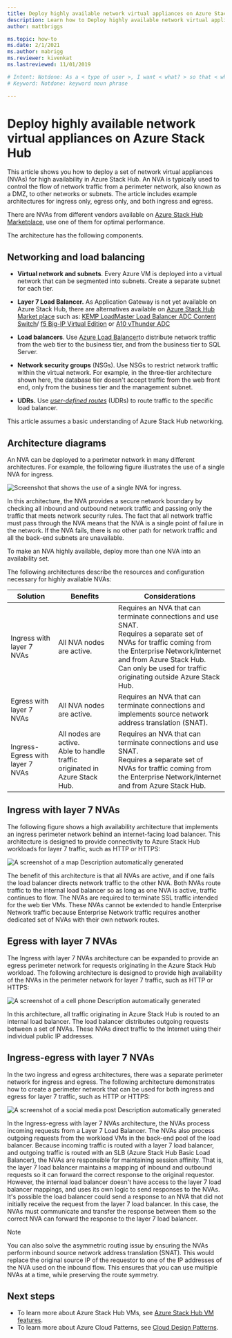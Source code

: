 ```yaml
---
title: Deploy highly available network virtual appliances on Azure Stack Hub 
description: Learn how to Deploy highly available network virtual appliances on Azure Stack Hub.
author: mattbriggs

ms.topic: how-to
ms.date: 2/1/2021
ms.author: mabrigg
ms.reviewer: kivenkat
ms.lastreviewed: 11/01/2019

# Intent: Notdone: As a < type of user >, I want < what? > so that < why? >
# Keyword: Notdone: keyword noun phrase

---
```



# Deploy highly available network virtual appliances on Azure Stack Hub

This article shows you how to deploy a set of network virtual appliances (NVAs) for high availability in Azure Stack Hub. An NVA is typically used to control the flow of network traffic from a perimeter network, also known as a DMZ, to other networks or subnets. The article includes example architectures for ingress only, egress only, and both ingress and egress.

There are NVAs from different vendors available on [Azure Stack Hub Marketplace](../operator/azure-stack-marketplace-azure-items.md), use one of them for optimal performance.

The architecture has the following components.

## Networking and load balancing

-   **Virtual network and subnets**. Every Azure VM is deployed into a virtual network that can be segmented into subnets. Create a separate subnet for each tier.

-   **Layer 7 Load Balancer.** As Application Gateway is not yet available on Azure Stack Hub, there are alternatives available on [Azure Stack Hub Market place](../operator/azure-stack-marketplace-azure-items.md) such as: [KEMP LoadMaster Load Balancer ADC Content Switch](https://azuremarketplace.microsoft.com/marketplace/apps/kemptech.vlm-azure)/ [f5 Big-IP Virtual Edition](https://azuremarketplace.microsoft.com/marketplace/apps/f5-networks.f5-big-ip-best) or [A10 vThunder ADC](https://azuremarketplace.microsoft.com/marketplace/apps/a10networks.vthunder-414-gr1)

-   **Load balancers**. Use [Azure Load Balancer](/azure/load-balancer/load-balancer-overview)to distribute network traffic from the web tier to the business tier, and from the business tier to SQL Server.

-   **Network security groups** (NSGs). Use NSGs to restrict network traffic within the virtual network. For example, in the three-tier architecture shown here, the database tier doesn't accept traffic from the web front end, only from the business tier and the management subnet.

-   **UDRs.** Use [*user-defined routes*](/azure/virtual-network/virtual-networks-udr-overview/) (UDRs) to route traffic to the specific load balancer.

This article assumes a basic understanding of Azure Stack Hub networking.

## Architecture diagrams

An NVA can be deployed to a perimeter network in many different architectures. For example, the following figure illustrates the use of a single NVA for ingress.

![Screenshot that shows the use of a single NVA for ingress.](./media/iaas-architecture-nva-architecture/iaas-architecture-nva-architecture-image1.svg)

In this architecture, the NVA provides a secure network boundary by checking all inbound and outbound network traffic and passing only the traffic that meets network security rules. The fact that all network traffic must pass through the NVA means that the NVA is a single point of failure in the network. If the NVA fails, there is no other path for network traffic and all the back-end subnets are unavailable.

To make an NVA highly available, deploy more than one NVA into an availability set.

The following architectures describe the resources and configuration necessary for highly available NVAs:

| Solution | Benefits | Considerations |
| --- | --- | --- |
| Ingress with layer 7 NVAs | All NVA nodes are active. | Requires an NVA that can terminate connections and use SNAT.<br>Requires a separate set of NVAs for traffic coming from the Enterprise Network/Internet and from Azure Stack Hub.<br>Can only be used for traffic originating outside Azure Stack Hub.  |
| Egress with layer 7 NVAs | All NVA nodes are active. | Requires an NVA that can terminate connections and implements source network address translation (SNAT). |
| Ingress-Egress with layer 7 NVAs | All nodes are active.<br>Able to handle traffic originated in Azure Stack Hub. | Requires an NVA that can terminate connections and use SNAT.<br>Requires a separate set of NVAs for traffic coming from the Enterprise Network/Internet and from Azure Stack Hub. |

## Ingress with layer 7 NVAs

The following figure shows a high availability architecture that implements an ingress perimeter network behind an internet-facing load balancer. This architecture is designed to provide connectivity to Azure Stack Hub workloads for layer 7 traffic, such as HTTP or HTTPS:

![A screenshot of a map Description automatically generated](./media/iaas-architecture-nva-architecture/iaas-architecture-nva-architecture-image2.svg)

The benefit of this architecture is that all NVAs are active, and if one fails the load balancer directs network traffic to the other NVA. Both NVAs route traffic to the internal load balancer so as long as one NVA is active, traffic continues to flow. The NVAs are required to terminate SSL traffic intended for the web tier VMs. These NVAs cannot be extended to handle Enterprise Network traffic because Enterprise Network traffic requires another dedicated set of NVAs with their own network routes.

## Egress with layer 7 NVAs

The Ingress with layer 7 NVAs architecture can be expanded to provide an egress perimeter network for requests originating in the Azure Stack Hub workload. The following architecture is designed to provide high availability of the NVAs in the perimeter network for layer 7 traffic, such as HTTP or HTTPS:

![A screenshot of a cell phone Description automatically generated](./media/iaas-architecture-nva-architecture/iaas-architecture-nva-architecture-image4.svg)

In this architecture, all traffic originating in Azure Stack Hub is routed to an internal load balancer. The load balancer distributes outgoing requests between a set of NVAs. These NVAs direct traffic to the Internet using their individual public IP addresses.

## Ingress-egress with layer 7  NVAs

In the two ingress and egress architectures, there was a separate perimeter network for ingress and egress. The following architecture demonstrates how to create a perimeter network that can be used for both ingress and egress for layer 7 traffic, such as HTTP or HTTPS:

![A screenshot of a social media post Description automatically generated](./media/iaas-architecture-nva-architecture/iaas-architecture-nva-architecture-image4.svg)

In the Ingress-egress with layer 7 NVAs architecture, the NVAs process incoming requests from a Layer 7 Load Balancer. The NVAs also process outgoing requests from the workload VMs in the back-end pool of the load balancer. Because incoming traffic is routed with a layer 7 load balancer, and outgoing traffic is routed with an SLB (Azure Stack Hub Basic Load Balancer), the NVAs are responsible for maintaining session affinity. That is, the layer 7 load balancer maintains a mapping of inbound and outbound requests so it can forward the correct response to the original requestor. However, the internal load balancer doesn't have access to the layer 7 load balancer mappings, and uses its own logic to send responses to the NVAs. It's possible the load balancer could send a response to an NVA that did not initially receive the request from the layer 7 load balancer. In this case, the NVAs must communicate and transfer the response between them so the correct NVA can forward the response to the layer 7 load balancer.

> [!NOTE]  
> You can also solve the asymmetric routing issue by ensuring the NVAs perform inbound source network address translation (SNAT). This would replace the original source IP of the requestor to one of the IP addresses of the NVA used on the inbound flow. This ensures that you can use multiple NVAs at a time, while preserving the route symmetry.

## Next steps

- To learn more about Azure Stack Hub VMs, see [Azure Stack Hub VM features](azure-stack-vm-considerations.md).  
- To learn more about Azure Cloud Patterns, see [Cloud Design Patterns](/azure/architecture/patterns).
